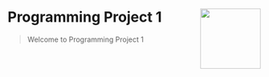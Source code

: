 
# Programming Project 1 <img src="man/figures/logo.png" align="right" alt="" width="120" />

> Welcome to Programming Project 1
> 

